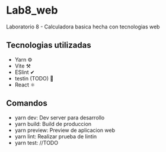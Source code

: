 # Lab8_web
Laboratorio 8 - Calculadora basica hecha con tecnologias web

## Tecnologias utilizadas
- Yarn ⚙
- Vite ⚒
- ESlint ✔
- testin (TODO) 🧪
- React ⚛

## Comandos
- yarn dev: Dev server para desarrollo
- yarn build: Build de produccion
- yarn preview: Preview de aplicacion web
- yarn lint: Realizar prueba de lintin
- yarn test: //TODO